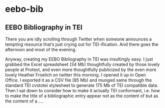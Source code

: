 # eebo-bib
## EEBO Bibliography in TEI

There you are idly scrolling through Twitter when someone announces a tempting resource that’s just crying out for TEI-ification. And there goes the afternoon and most of the evening.

Anyway, creating my EEBO Bibliography in TEI was insultingly easy. I just grabbed the Excel spreadsheet (34 Mb) thoughtfully created by those lovely people at Protext, and even more thoughtfully publicized by the even more lovely Heather Froelich on twitter this morning. I opened it up in Open Office. I exported it as a CSV file (85 Mb) and munged same through the standard TEI cvstotei stylesheet to generate 175 Mb of TEI compatible data. Then I sat down to consider how to make it actually TEI conformant, i.e. how to make the title of a bibliographic entry appear not as the content of <cell n= »5″> but as the content of a …. <title>. As you might suppose, defining the right mapping was easy for some things, but less so for others of the 17 cells in each of the 146,323 rows of the spreadsheet. There’s a table to show the mapping I decided on at the end of this blog, for those unwilling to read my pellucid XSLT code which actually uses it.

The resulting TEI file isn’t quite complete because it doesn’t have a TEI Header, needed to define the prefixes I use to save space in the URLs, but (at 120 Mb) it’s too big for github. And it’s now available at https://app.box.com/s/r8sxc68239g6pen09blzmul93tqs8rbv for your xpathing pleasure.

Here’s the table. The whole spreadsheet is a `<listBibl>` and each row becomes a `<bibl>`. I like simple solutions. I’m not proud of the `<note type= "foo">`s, but that’s the best I could think of without getting far too complicated.

|--|--|--|
|1|MARC identifier|@xml:id : prefixed by eebo:|
|2|Image set identifier		|@facs : prefixed by eeboIs:|
|3	|	Publication type		|@type (always either Book or Issue)|
|4		|Collection 		|<series>|
|5		|Title		|<title>|
|6 		|Author		|<author>|
|7		|Publication Date		|<pubDate>|
|8		|Publisher		|<publisher>|
|9		|Country name		|<pubPlace>|
|10		|Publication language		|@xml:lang gives ISO code equivalent; text goes in a `<note type= "langNote">`|
|11		|Accession number		|<idno>|
|12		|Source Library		|<note type= "sourceLibrary">|
|13		|Full text image		|if « Y », <note type= »transcriptType »> contains « image »|
|14		|Full text		|if « Y », <note type= »transcriptType »> contains « text »|
|15		|USTC Classification		|<note type= »keywords »>|
|16		|Release date		|Too boring to include|
|17 		|URL		|@ref with prefix proquest:|

Mapping EEBO spreadsheet fields to bits of a TEI <bibl>
